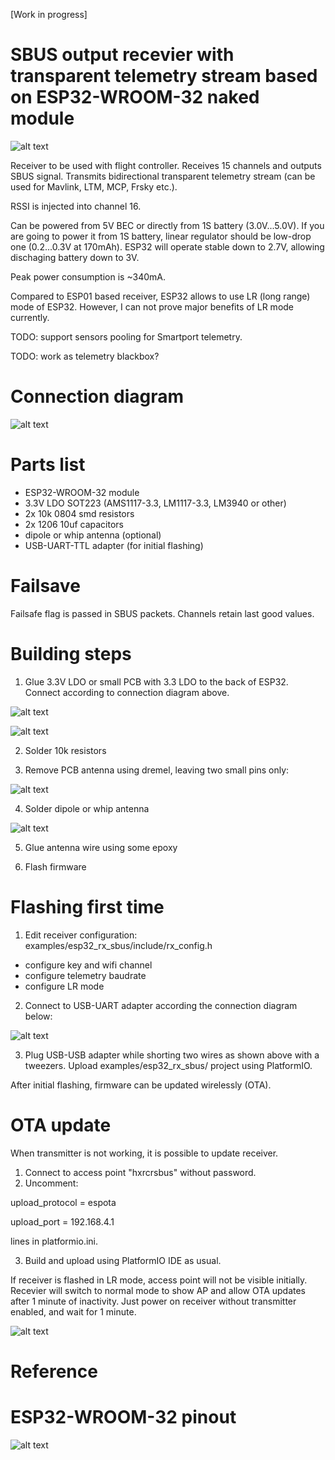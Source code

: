 [Work in progress]


# SBUS output recevier with transparent telemetry stream based on ESP32-WROOM-32 naked module

![alt text](https://raw.githubusercontent.com/RomanLut/hx_espnow_rc/main/doc/esp32_sbus.jpg "ESP32 sbus")

Receiver to be used with flight controller. Receives 15 channels and outputs SBUS signal.
Transmits bidirectional transparent telemetry stream (can be used for Mavlink, LTM, MCP, Frsky etc.). 

RSSI is injected into channel 16.

Can be powered from 5V BEC or directly from 1S battery (3.0V...5.0V).
If you are going to power it from 1S battery, linear regulator should be low-drop one (0.2...0.3V at 170mAh). ESP32 will operate stable down to 2.7V, allowing dischaging battery down to 3V.

Peak power consumption is ~340mA.

Compared to ESP01 based receiver, ESP32 allows to use LR (long range) mode of ESP32. However, I can not prove major benefits of LR mode currently.


TODO: support sensors pooling for Smartport telemetry.

TODO: work as telemetry blackbox?

# Connection diagram

![alt text](https://raw.githubusercontent.com/RomanLut/hx_espnow_rc/main/doc/esp32_sbus_connections.jpg "ESP32 sbus connections")

# Parts list

- ESP32-WROOM-32 module 
- 3.3V LDO SOT223 (AMS1117-3.3, LM1117-3.3, LM3940 or other)
- 2x 10k 0804 smd resistors
- 2x 1206 10uf capacitors
- dipole or whip antenna (optional)
- USB-UART-TTL adapter (for initial flashing)

# Failsave

Failsafe flag is passed in SBUS packets. Channels retain last good values.

# Building steps

1) Glue 3.3V LDO or small PCB with 3.3 LDO to the back of ESP32. Connect according to connection diagram above.

![alt text](https://raw.githubusercontent.com/RomanLut/hx_espnow_rc/main/doc/esp32_33ldocut.jpg "ESP32 LDO cut")

![alt text](https://raw.githubusercontent.com/RomanLut/hx_espnow_rc/main/doc/esp32_ldo.jpg "ESP32 LDO")

2) Solder 10k resistors

3) Remove PCB antenna using dremel, leaving two small pins only:

![alt text](https://raw.githubusercontent.com/RomanLut/hx_espnow_rc/main/doc/esp32_dremel.jpg "ESP32 dremel")

4) Solder dipole or whip antenna

![alt text](https://raw.githubusercontent.com/RomanLut/hx_espnow_rc/main/doc/esp32_dipole.jpg "ESP32 dipole")

5) Glue antenna wire using some epoxy 

6) Flash firmware

# Flashing first time

1) Edit receiver configuration: examples/esp32_rx_sbus/include/rx_config.h
- configure key and wifi channel 
- configure telemetry baudrate
- configure LR mode

2) Connect to USB-UART adapter according the connection diagram below:

![alt text](https://raw.githubusercontent.com/RomanLut/hx_espnow_rc/main/doc/esp32_usbuart.jpg "ESP32 usbuart")

3) Plug USB-USB adapter while shorting two wires as shown above with a tweezers. Upload examples/esp32_rx_sbus/ project using PlatformIO.

After initial flashing, firmware can be updated wirelessly (OTA).

# OTA update

When transmitter is not working, it is possible to update receiver.

1) Connect to access point "hxrcrsbus" without password.
2) Uncomment:

upload_protocol = espota

upload_port = 192.168.4.1

lines in platformio.ini.

3) Build and upload using PlatformIO IDE as usual.

If receiver is flashed in LR mode, access point will not be visible initially. Recevier will switch to normal mode to show AP and allow OTA updates after 1 minute of inactivity. Just power on receiver without transmitter enabled, and wait for 1 minute.



![alt text](https://raw.githubusercontent.com/RomanLut/hx_espnow_rc/main/doc/esp32_sbus.jpg "ESP32 sbus")

# Reference

# ESP32-WROOM-32 pinout

![alt text](https://raw.githubusercontent.com/RomanLut/hx_espnow_rc/main/doc/esp32_wroom_32_pinout.jpg "ESP32-PINOUT-32 pinout")


